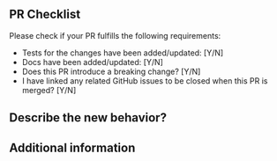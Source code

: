 ## PR Checklist

Please check if your PR fulfills the following requirements:

- Tests for the changes have been added/updated: [Y/N]
- Docs have been added/updated: [Y/N]
- Does this PR introduce a breaking change? [Y/N]
- I have linked any related GitHub issues to be closed when this PR is merged? [Y/N]

## Describe the new behavior?

<!-- A clear and concise description of the changes, including any breaking changes (if applicable) -->

## Additional information

<!-- Add any other context about the change here. -->
